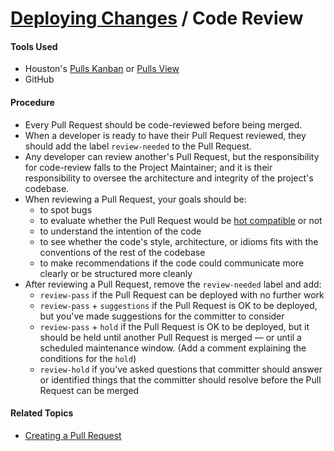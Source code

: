 # [Deploying Changes](../deploying_changes.md) / Code Review


#### Tools Used

 - Houston's [Pulls Kanban](http://houst.in/dashboards/pulls) or [Pulls View](http://houst.in/pulls)
 - GitHub


#### Procedure

 - Every Pull Request should be code-reviewed before being merged.
 - When a developer is ready to have their Pull Request reviewed, they should add the label `review-needed` to the Pull Request.
 - Any developer can review another's Pull Request, but the responsibility for code-review falls to the Project Maintainer; and it is their responsibility to oversee the architecture and integrity of the project's codebase.
 - When reviewing a Pull Request, your goals should be:
     - to spot bugs
     - to evaluate whether the Pull Request would be [hot compatible](developing_features/hot_compatibility.md) or not
     - to understand the intention of the code
     - to see whether the code's style, architecture, or idioms fits with the conventions of the rest of the codebase
     - to make recommendations if the code could communicate more clearly or be structured more cleanly
 - After reviewing a Pull Request, remove the `review-needed` label and add:
     - `review-pass` if the Pull Request can be deployed with no further work
     - `review-pass` + `suggestions` if the Pull Request is OK to be deployed, but you've made suggestions for the committer to consider
     - `review-pass` + `hold` if the Pull Request is OK to be deployed, but it should be held until another Pull Request is merged — or until a scheduled maintenance window. (Add a comment explaining the conditions for the `hold`)
     - `review-hold` if you've asked questions that committer should answer or identified things that the committer should resolve before the Pull Request can be merged

#### Related Topics

 - [Creating a Pull Request](../developing_features/pull_requests.md)
